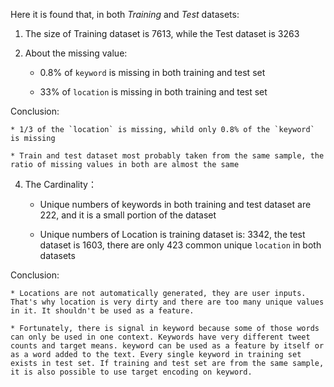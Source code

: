 Here it is found that, in both *Training* and *Test* datasets:

1. The size of Training dataset is 7613, while the Test dataset is 3263

2. About the missing value:

    * 0.8% of `keyword` is missing in both training and test set
    
    * 33% of `location` is missing in both training and test set

  Conclusion:

    * 1/3 of the `location` is missing, whild only 0.8% of the `keyword` is missing
    
    * Train and test dataset most probably taken from the same sample, the ratio of missing values in both are almost the same
    
4. The Cardinality：

    * Unique numbers of keywords in both training and test dataset are 222, and it is a small portion of the dataset
    
    * Unique numbers of Location is training dataset is: 3342, the test dataset is 1603, there are only 423 common unique `location` in both datasets
    
  Conclusion:
  
    * Locations are not automatically generated, they are user inputs. That's why location is very dirty and there are too many unique values in it. It shouldn't be used as a feature.

    * Fortunately, there is signal in keyword because some of those words can only be used in one context. Keywords have very different tweet counts and target means. keyword can be used as a feature by itself or as a word added to the text. Every single keyword in training set exists in test set. If training and test set are from the same sample, it is also possible to use target encoding on keyword.

